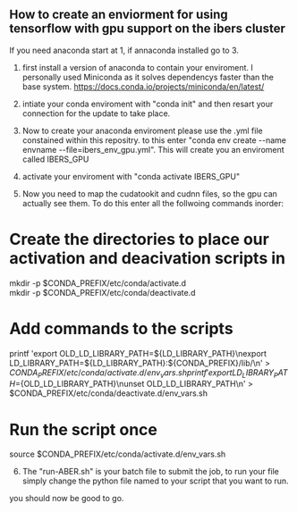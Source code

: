 ## How to create an enviorment for using tensorflow with gpu support on the ibers cluster 

If you need anaconda start at 1, if annaconda installed go to 3.  

1) first install a version of anaconda to contain your enviroment. I personally used Miniconda as it solves dependencys faster than the base system. https://docs.conda.io/projects/miniconda/en/latest/  

2) intiate your conda enviroment with "conda init" and then resart your connection for the update to take place.  

3) Now to create your anaconda enviroment please use the .yml file constained within this repositry. to this enter "conda env create --name envname --file=ibers_env_gpu.yml". This will create you an enviroment called IBERS_GPU  

4) activate your enviroment with "conda activate IBERS_GPU"  

5) Now you need to map the cudatookit and cudnn files, so the gpu can actually see them. To do this enter all the follwoing commands inorder:
# Create the directories to place our activation and deacivation scripts in  
mkdir -p $CONDA_PREFIX/etc/conda/activate.d  
mkdir -p $CONDA_PREFIX/etc/conda/deactivate.d  

# Add commands to the scripts  
printf 'export OLD_LD_LIBRARY_PATH=${LD_LIBRARY_PATH}\nexport LD_LIBRARY_PATH=${LD_LIBRARY_PATH}:${CONDA_PREFIX}/lib/\n' > $CONDA_PREFIX/etc/conda/activate.d/env_vars.sh  
printf 'export LD_LIBRARY_PATH=${OLD_LD_LIBRARY_PATH}\nunset OLD_LD_LIBRARY_PATH\n' > $CONDA_PREFIX/etc/conda/deactivate.d/env_vars.sh  

# Run the script once  
source $CONDA_PREFIX/etc/conda/activate.d/env_vars.sh  

6) The "run-ABER.sh" is your batch file to submit the job, to run your file simply change the python file named to your script that you want to run.

you should now be good to go.   
